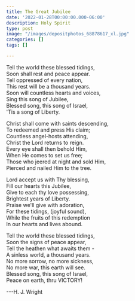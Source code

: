 ```yaml
---
title: The Great Jubilee
date: '2022-01-28T00:00:00.000-06:00'
description: Holy Spirit
type: post
image: "/images/depositphotos_68878617_xl.jpg"
categories: []
tags: []

---
```

Tell the world these blessed tidings,  
Soon shall rest and peace appear.  
Tell oppressed of every nation,  
This rest will be a thousand years.  
Soon will countless hearts and voices,  
Sing this song of Jubilee,  
Blessed song, this song of Israel,  
'Tis a song of Liberty.

Christ shall come with saints descending,   
To redeemed and press His claim;  
Countless angel-hosts attending,  
Christ the Lord returns to reign.  
Every eye shall then behold Him,  
When He comes to set us free;  
Those who jeered at night and sold Him,  
Pierced and nailed Him to the tree.

Lord accept us with Thy blessing,  
Fill our hearts this Jubilee,  
Give to each thy love possessing,  
Brightest years of Liberty.  
Praise we'll give with adoration,  
For these tidings, (joyful sound),  
While the fruits of this redemption  
In our hearts and lives abound.

Tell the world these blessed tidings,  
Soon the signs of peace appear,  
Tell the heathen what awaits them -   
A sinless world, a thousand years.  
No more sorrow, no more sickness,  
No more war, this earth will see.  
Blessed song, this song of Israel,  
Peace on earth, thru VICTORY!

\---H. J. Wright